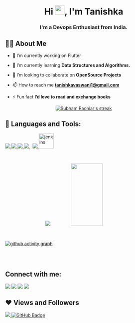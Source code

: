 <h1 align="center">Hi <img src="https://raw.githubusercontent.com/MartinHeinz/MartinHeinz/master/wave.gif" width="30px">, I'm Tanishka</h1>
<h3 align="center">I'm a Devops Enthusiast from India.</h3>


## 🙋‍♂️ About Me

- 🔭 I’m currently working on Flutter

- 🌱 I’m currently learning **Data Structures and Algorithms.**

- 👯 I’m looking to collaborate on **OpenSource Projects**

- 📫 How to reach me **tanishkavaswani1@gmail.com**

- ⚡ Fun fact **I’d love to read and exchange books**


<p align="center">
    <a href="https://github.com/Tani21/github-readme-streak-stats">
        <img title="🔥 Get streak stats for your profile at git.io/streak-stats" alt="Subham Raoniar's streak" src="https://github-readme-streak-stats.herokuapp.com/?user=Tani21&theme=black-ice&hide_border=true&stroke=0000&background=060A0CD0"/>
    </a>
</p>


## 🚀 Languages and Tools:

<p align="left">
    <a href="https://www.java.com" target="_blank"> <img src="https://img.icons8.com/color/48/000000/java-coffee-cup-logo.png"/> </a>
    <a href="https://www.w3.org/html/" target="_blank"> <img src="https://img.icons8.com/color/48/000000/html-5.png"/> </a>
    <a href="https://www.w3schools.com/css/" target="_blank"> <img src="https://img.icons8.com/color/48/000000/css3.png"/> </a>
    <a style="padding-right:8px;" href="https://www.mysql.com/" target="_blank"> <img src="https://img.icons8.com/fluent/50/000000/mysql-logo.png"/> </a>  
    <a href="https://git-scm.com/" target="_blank"> <img src="https://img.icons8.com/color/48/000000/git.png"/> </a>
    <a href="https://www.jenkins.io" target="_blank"> <img src="https://www.vectorlogo.zone/logos/jenkins/jenkins-icon.svg" alt="jenkins" width="48" height="48"/> </a>
    </p>

<!-- [![React Badge](https://img.shields.io/badge/-React-61DBFB?style=for-the-badge&labelColor=black&logo=react&logoColor=61DBFB)](#)  [![Javascript Badge](https://img.shields.io/badge/-Javascript-F0DB4F?style=for-the-badge&labelColor=black&logo=javascript&logoColor=F0DB4F)](#) [![Typescript Badge](https://img.shields.io/badge/-Typescript-007acc?style=for-the-badge&labelColor=black&logo=typescript&logoColor=007acc)](#) [![Nodejs Badge](https://img.shields.io/badge/-Nodejs-3C873A?style=for-the-badge&labelColor=black&logo=node.js&logoColor=3C873A)](#) [![GraphQL Badge](https://img.shields.io/badge/-GraphQl-e535ab?style=for-the-badge&labelColor=black&logo=node.js&logoColor=e535ab)](#) -->
<br/>

 
    

<p align="center">
<img src="https://github-readme-stats.vercel.app/api?username=Tani21&&show_icons=true&title_color=ffffff&icon_color=bb2acf&text_color=daf7dc&bg_color=151515">

<img display="inline" width=45% height=200px src="https://github-readme-stats.anuraghazra1.vercel.app/api/top-langs/?username=Tani21&layout=compact&theme=blue-green">
</p>
<br/>

[![ github activity graph](https://activity-graph.herokuapp.com/graph?username=Tani21&theme=react-dark)](https://github.com/ashutosh00710/github-readme-activity-graph)


<br/>
<br/>

## Connect with me:
<p align="left">

<a href = "https://www.linkedin.com/in/tanishka-vaswani-8b2b40184/"><img src="https://img.icons8.com/fluent/48/000000/linkedin.png"/></a>
<a href = "https://twitter.com/TanishkaVaswani"><img src="https://img.icons8.com/fluent/48/000000/twitter.png"/></a>
<a href = "https://www.instagram.com/_taanniisshhkaaa_/"><img src="https://img.icons8.com/fluent/48/000000/instagram-new.png"/></a>
<a href = "https://www.youtube.com/channel/UCSwmoUcj4ZFKIRgbvqYoYyQ"><img src="https://img.icons8.com/color/48/000000/youtube-play.png"/></a>

</p>

## ❤ Views and Followers
<a href="https://github.com/Meghna-DAS/github-profile-views-counter">
    <img src="https://komarev.com/ghpvc/?username=Tani21">
</a>
<a href="https://github.com/Tani21?tab=followers"><img src="https://img.shields.io/github/followers/Tani21?label=Followers&style=social" alt="GitHub Badge"></a>
